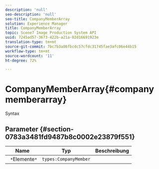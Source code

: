 ```yaml
---
description: 'null'
seo-description: 'null'
seo-title: CompanyMemberArray
solution: Experience Manager
title: CompanyMemberArray
topic: Scene7 Image Production System API
uuid: 7245ad57-3673-422b-a21a-82d16691923e
translation-type: tm+mt
source-git-commit: 7bc7b3a86fbcdc57cfdc31745fae3afc06e44b15
workflow-type: tm+mt
source-wordcount: '11'
ht-degree: 72%

---
```



# CompanyMemberArray{#companymemberarray}

Syntax

## Parameter {#section-0783a3481fd9487b8c0002e23879f551}

| Name | Typ | Beschreibung |
|---|---|---|
| ` *`Elemente`*` | `types:CompanyMember` |  |

